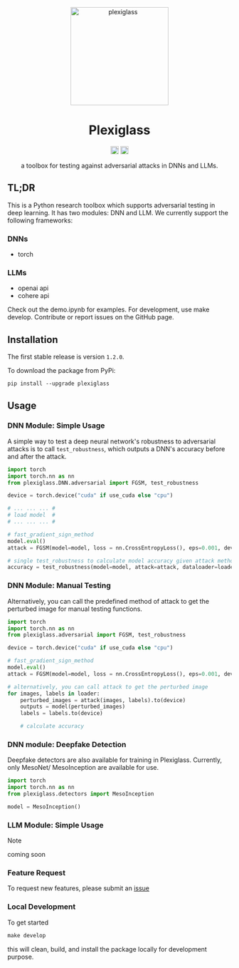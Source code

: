 <p align="center"><a href="https://github.com/enochkan/plexiglass"><img src="https://st2.depositphotos.com/2465171/7074/v/600/depositphotos_70744641-stock-illustration-glass-plate-background-with-rivets.jpg" alt="plexiglass" height="220"/></a></p>
<h1 align="center">Plexiglass</h1>
<p align="center">
<a href="https://badge.fury.io/py/plexiglass"><img src="https://badge.fury.io/py/plexiglass.svg" alt="PyPI version" height="18"></a>
<a href="https://opensource.org/licenses/MIT"><img src="https://img.shields.io/badge/License-MIT-yellow.svg" alt="license MIT" height="18"></a>
</p>
<p align="center">a toolbox for testing against adversarial attacks in DNNs and LLMs. </p>

## TL;DR

This is a Python research toolbox which supports adversarial testing in deep learning. It has two modules: DNN and LLM. We currently support the following frameworks:

### DNNs
- torch

### LLMs
- openai api 
- cohere api

Check out the demo.ipynb for examples. For development, use make develop. Contribute or report issues on the GitHub page.

## Installation

The first stable release is version `1.2.0`.

To download the package from PyPi:

`pip install --upgrade plexiglass`

## Usage

### DNN Module: Simple Usage

A simple way to test a deep neural network's robustness to adversarial attacks is to call `test_robustness`, which outputs a DNN's accuracy before and after the attack.

```python
import torch
import torch.nn as nn
from plexiglass.DNN.adversarial import FGSM, test_robustness

device = torch.device("cuda" if use_cuda else "cpu")

# ... ... ... #
# load model  #
# ... ... ... #

# fast_gradient_sign_method
model.eval()
attack = FGSM(model=model, loss = nn.CrossEntropyLoss(), eps=0.001, device=device)

# single test_robustness to calculate model accuracy given attack method
accuracy = test_robustness(model=model, attack=attack, dataloader=loader, device=device)
```

### DNN Module: Manual Testing

Alternatively, you can call the predefined method of attack to get the perturbed image for manual testing functions.

```python
import torch
import torch.nn as nn
from plexiglass.adversarial import FGSM, test_robustness

device = torch.device("cuda" if use_cuda else "cpu")

# fast_gradient_sign_method
model.eval()
attack = FGSM(model=model, loss = nn.CrossEntropyLoss(), eps=0.001, device=device)

# alternatively, you can call attack to get the perturbed image
for images, labels in loader:
    perturbed_images = attack(images, labels).to(device)
    outputs = model(perturbed_images)
    labels = labels.to(device)

    # calculate accuracy
```

### DNN module: Deepfake Detection

Deepfake detectors are also available for training in Plexiglass. Currently, only MesoNet/ MesoInception are available for use.

```python
import torch
import torch.nn as nn
from plexiglass.detectors import MesoInception

model = MesoInception()
```

### LLM Module: Simple Usage
> [!NOTE] 
> coming soon

### Feature Request
To request new features, please submit an [issue](https://github.com/enochkan/plexiglass/issues)

### Local Development

To get started

```python
make develop
```

this will clean, build, and install the package locally for development purpose.
